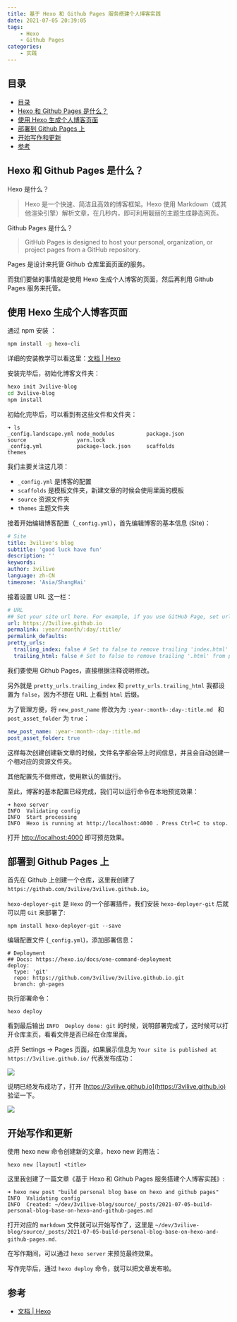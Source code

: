 ```yaml
---
title: 基于 Hexo 和 Github Pages 服务搭建个人博客实践
date: 2021-07-05 20:39:05
tags: 
    - Hexo
    - Github Pages
categories:
    - 实践
---
```


## 目录

- [目录](#目录)
- [Hexo 和 Github Pages 是什么？](#hexo-和-github-pages-是什么)
- [使用 Hexo 生成个人博客页面](#使用-hexo-生成个人博客页面)
- [部署到 Github Pages 上](#部署到-github-pages-上)
- [开始写作和更新](#开始写作和更新)
- [参考](#参考)

## Hexo 和 Github Pages 是什么？

Hexo 是什么？

>Hexo 是一个快速、简洁且高效的博客框架。Hexo 使用 Markdown（或其他渲染引擎）解析文章，在几秒内，即可利用靓丽的主题生成静态网页。

Github Pages 是什么？

>GitHub Pages is designed to host your personal, organization, or project pages from a GitHub repository.

Pages 是设计来托管 Github 仓库里面页面的服务。

而我们要做的事情就是使用 Hexo 生成个人博客的页面，然后再利用 Github Pages 服务来托管。

## 使用 Hexo 生成个人博客页面

通过 npm 安装 ：

```sh
npm install -g hexo-cli
```

详细的安装教学可以看这里：[文档 | Hexo](https://hexo.io/zh-cn/docs/)

安装完毕后，初始化博客文件夹：

```sh
hexo init 3vilive-blog
cd 3vilive-blog
npm install
```

初始化完毕后，可以看到有这些文件和文件夹：

```
➜ ls
_config.landscape.yml node_modules          package.json          source                yarn.lock
_config.yml           package-lock.json     scaffolds             themes
```

我们主要关注这几项：

- `_config.yml` 是博客的配置
- `scaffolds` 是模板文件夹，新建文章的时候会使用里面的模板
- `source` 资源文件夹
- `themes` 主题文件夹

接着开始编辑博客配置（`_config.yml`），首先编辑博客的基本信息 (Site)：

```yaml
# Site
title: 3vilive's blog
subtitle: 'good luck have fun'
description: ''
keywords:
author: 3vilive
language: zh-CN
timezone: 'Asia/ShangHai'
```

接着设置 URL 这一栏：

```yaml
# URL
## Set your site url here. For example, if you use GitHub Page, set url as 'https://username.github.io/project'
url: https://3vilive.github.io
permalink: :year/:month/:day/:title/
permalink_defaults:
pretty_urls:
  trailing_index: false # Set to false to remove trailing 'index.html' from permalinks
  trailing_html: false # Set to false to remove trailing '.html' from permalinks
```

我们要使用 Github Pages，直接根据注释说明修改。

另外就是 `pretty_urls.trailing_index` 和 `pretty_urls.trailing_html` 我都设置为 `false`，因为不想在 URL 上看到 `html` 后缀。

为了管理方便，将 `new_post_name` 修改为为 `:year-:month-:day-:title.md
` 和 `post_asset_folder` 为 `true`：

```yaml
new_post_name: :year-:month-:day-:title.md
post_asset_folder: true 
```

这样每次创建创建新文章的时候，文件名字都会带上时间信息，并且会自动创建一个相对应的资源文件夹。

其他配置先不做修改，使用默认的值就行。

至此，博客的基本配置已经完成，我们可以运行命令在本地预览效果：

```
➜ hexo server
INFO  Validating config
INFO  Start processing
INFO  Hexo is running at http://localhost:4000 . Press Ctrl+C to stop.
```

打开 [http://localhost:4000](http://localhost:4000) 即可预览效果。


## 部署到 Github Pages 上

首先在 Github 上创建一个仓库，这里我创建了 `https://github.com/3vilive/3vilive.github.io`。

`hexo-deployer-git` 是 `Hexo` 的一个部署插件，我们安装 `hexo-deployer-git` 后就可以用 `Git` 来部署了:

```sh
npm install hexo-deployer-git --save
```

编辑配置文件 (`_config.yml`)，添加部署信息：

```
# Deployment
## Docs: https://hexo.io/docs/one-command-deployment
deploy:
  type: 'git'
  repo: https://github.com/3vilive/3vilive.github.io.git
  branch: gh-pages
```

执行部署命令：

```
hexo deploy
```

看到最后输出 `INFO  Deploy done: git` 的时候，说明部署完成了，这时候可以打开仓库主页，看看文件是否已经在仓库里面。 

点开 Settings -> Pages 页面，如果展示信息为 `Your site is published at https://3vilive.github.io/` 代表发布成功：


![](github-pages.png)


说明已经发布成功了，打开 [https://3vilive.github.io](https://3vilive.github.io) 验证一下。

![](blog-home.png)

## 开始写作和更新

使用 hexo new 命令创建新的文章，hexo new 的用法：

```
hexo new [layout] <title>
```

这里我创建了一篇文章《基于 Hexo 和 Github Pages 服务搭建个人博客实践》:

```
➜ hexo new post "build personal blog base on hexo and github pages"
INFO  Validating config
INFO  Created: ~/dev/3vilive-blog/source/_posts/2021-07-05-build-personal-blog-base-on-hexo-and-github-pages.md
```

打开对应的 `markdown` 文件就可以开始写作了，这里是 `~/dev/3vilive-blog/source/_posts/2021-07-05-build-personal-blog-base-on-hexo-and-github-pages.md`.

在写作期间，可以通过 `hexo server` 来预览最终效果。

写作完毕后，通过 `hexo deploy` 命令，就可以把文章发布啦。




## 参考

- [文档 | Hexo](https://hexo.io/zh-cn/docs/)